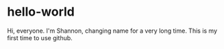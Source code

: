 # hello-world
Hi, everyone. I'm Shannon, changing name for a very long time.
This is my first time to use github.
